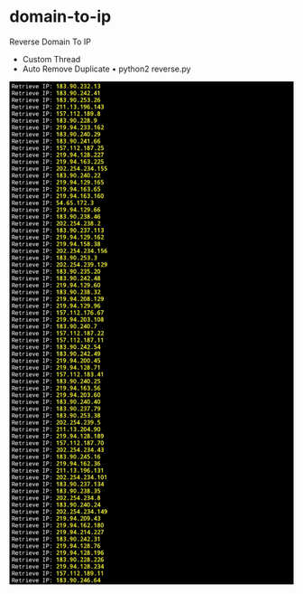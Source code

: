 # domain-to-ip
Reverse Domain To IP

* Custom Thread
* Auto Remove Duplicate
• python2 reverse.py
<img src="https://github.com/AzhariKun/domain-to-ip/blob/main/dom.jpg">
